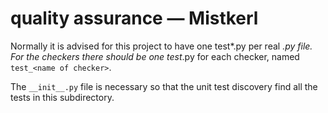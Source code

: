 quality assurance &mdash; Mistkerl
==================================

Normally it is advised for this project to have one test*.py per real *.py file.
For the checkers there should be one test*.py for each checker, named 
`test_<name of checker>`.

The `__init__.py` file is necessary so that the unit test discovery find all the
tests in this subdirectory.
